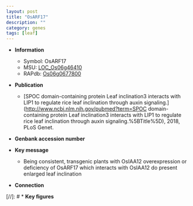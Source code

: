 ```yaml
---
layout: post
title: "OsARF17"
description: ""
category: genes
tags: [leaf]
---
```


* **Information**  
    + Symbol: OsARF17  
    + MSU: [LOC_Os06g46410](http://rice.plantbiology.msu.edu/cgi-bin/ORF_infopage.cgi?orf=LOC_Os06g46410)  
    + RAPdb: [Os06g0677800](http://rapdb.dna.affrc.go.jp/viewer/gbrowse_details/irgsp1?name=Os06g0677800)  

* **Publication**  
    + [SPOC domain-containing protein Leaf inclination3 interacts with LIP1 to regulate rice leaf inclination through auxin signaling.](http://www.ncbi.nlm.nih.gov/pubmed?term=SPOC domain-containing protein Leaf inclination3 interacts with LIP1 to regulate rice leaf inclination through auxin signaling.%5BTitle%5D), 2018, PLoS Genet.

* **Genbank accession number**  

* **Key message**  
    + Being consistent, transgenic plants with OsIAA12 overexpression or deficiency of OsARF17 which interacts with OsIAA12 do present enlarged leaf inclination

* **Connection**  

[//]: # * **Key figures**  


